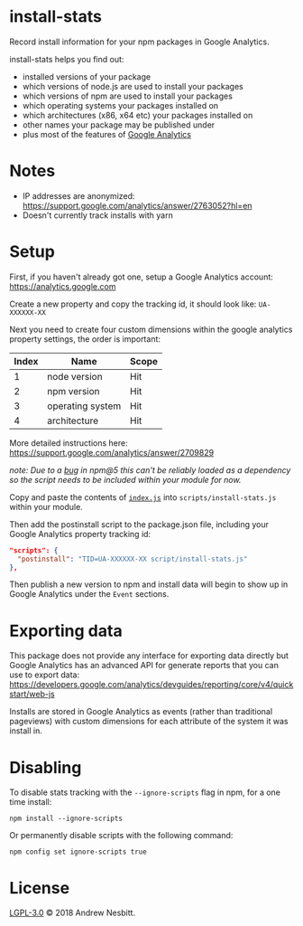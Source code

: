 # install-stats

Record install information for your npm packages in Google Analytics.

install-stats helps you find out:

- installed versions of your package
- which versions of node.js are used to install your packages
- which versions of npm are used to install your packages
- which operating systems your packages installed on
- which architectures (x86, x64 etc) your packages installed on
- other names your package may be published under
- plus most of the features of [Google Analytics](https://analytics.google.com)

# Notes

- IP addresses are anonymized: https://support.google.com/analytics/answer/2763052?hl=en
- Doesn't currently track installs with yarn

# Setup

First, if you haven't already got one, setup a Google Analytics account: https://analytics.google.com

Create a new property and copy the tracking id, it should look like: `UA-XXXXXX-XX`

Next you need to create four custom dimensions within the google analytics property settings, the order is important:

| Index | Name             | Scope |
|-------|------------------|-------|
| 1     | node version     | Hit   |
| 2     | npm version      | Hit   |
| 3     | operating system | Hit   |
| 4     | architecture     | Hit   |

More detailed instructions here: https://support.google.com/analytics/answer/2709829

_note: Due to a [bug](https://github.com/npm/npm/issues/17316) in npm@5 this can't be reliably loaded as a dependency so the script needs to be included within your module for now._

Copy and paste the contents of [`index.js`](index.js) into `scripts/install-stats.js` within your module.

Then add the postinstall script to the package.json file, including your Google Analytics property tracking id:

```json
"scripts": {
  "postinstall": "TID=UA-XXXXXX-XX script/install-stats.js"
},
```

Then publish a new version to npm and install data will begin to show up in Google Analytics under the `Event` sections.

# Exporting data

This package does not provide any interface for exporting data directly but Google Analytics has an advanced API for generate reports that you can use to export data: https://developers.google.com/analytics/devguides/reporting/core/v4/quickstart/web-js

Installs are stored in Google Analytics as events (rather than traditional pageviews) with custom dimensions for each attribute of the system it was install in.

# Disabling

To disable stats tracking with the `--ignore-scripts` flag in npm, for a one time install:

```shell
npm install --ignore-scripts
```

Or permanently disable scripts with the following command:

```shell
npm config set ignore-scripts true
```

# License

[LGPL-3.0](LICENSE) © 2018 Andrew Nesbitt.
